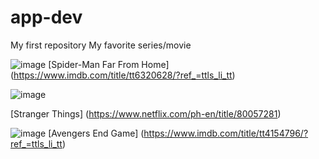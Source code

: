 # app-dev
My first repository
My favorite series/movie 

![image](https://user-images.githubusercontent.com/103482651/206831573-db34394f-3433-4193-a797-30ad580ec098.png)
[Spider-Man Far From Home] (https://www.imdb.com/title/tt6320628/?ref_=ttls_li_tt)

![image](https://user-images.githubusercontent.com/103482651/206831584-07312c4c-ea39-4aec-ad4a-f50b26be3ac8.png)

[Stranger Things] (https://www.netflix.com/ph-en/title/80057281)

![image](https://user-images.githubusercontent.com/103482651/206831598-33b7311b-e71a-4882-ae08-8dfade27493e.png)
[Avengers End Game] (https://www.imdb.com/title/tt4154796/?ref_=ttls_li_tt)
